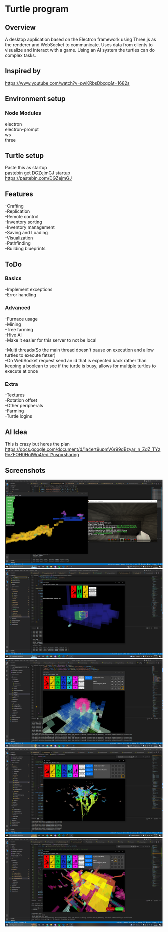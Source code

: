 # Turtle program
## Overview
A desktop application based on the Electron framework using Three.js as the renderer and WebSocket to communicate. Uses data from clients to visualize and interact with a game. Using an AI system the turtles can do complex tasks.

## Inspired by
https://www.youtube.com/watch?v=pwKRbsDbxqc&t=1682s

## Environment setup
### Node Modules
electron\
electron-prompt\
ws\
three

## Turtle setup
Paste this as startup\
pastebin get DGZejmGJ startup\
https://pastebin.com/DGZejmGJ

## Features
-Crafting\
-Replication\
-Remote control\
-Inventory sorting\
-Inventory management\
-Saving and Loading\
-Visualization\
-Pathfinding\
-Building blueprints

## ToDo
### Basics
-Implement exceptions\
-Error handling

### Advanced
-Furnace usage\
-Mining\
-Tree farming\
-Hive AI\
-Make it easier for this server to not be local

-Multi threads(So the main thread doesn't pause on execution and allow turtles to execute fatser)\
-On WebSocket request send an id that is expected back rather than keeping a boolean to see if the turtle is busy, allows for multiple turtles to execute at once

### Extra
-Textures\
-Rotation offset\
-Other peripherals\
-Farming\
-Turtle logins

## AI Idea
This is crazy but heres the plan
https://docs.google.com/document/d/1a4ert9upmV6r99dBzyar_n_ZdZ_TYz9vZFOH0HqIWp4/edit?usp=sharing

## Screenshots
![Initial Tests](./images/example-12-30.PNG)
![Diamonds](./images/diamonds-12-30.PNG)
![House](./images/house-1-2.PNG)
![Pathfinding](./images/pathfinding-1-6.PNG)
![Selecting](./images/selecting-1-9.PNG)
